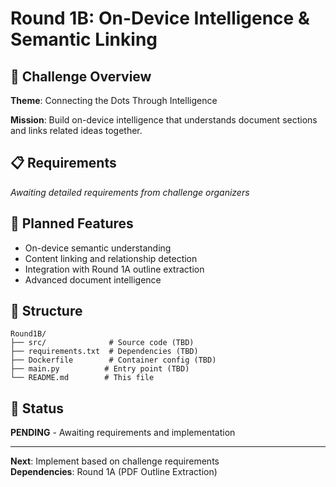 # Round 1B: On-Device Intelligence & Semantic Linking

## 🎯 Challenge Overview

**Theme**: Connecting the Dots Through Intelligence

**Mission**: Build on-device intelligence that understands document sections and links related ideas together.

## 📋 Requirements

*Awaiting detailed requirements from challenge organizers*

## 🚀 Planned Features

- On-device semantic understanding
- Content linking and relationship detection
- Integration with Round 1A outline extraction
- Advanced document intelligence

## 📁 Structure

```
Round1B/
├── src/              # Source code (TBD)
├── requirements.txt  # Dependencies (TBD)
├── Dockerfile        # Container config (TBD)
├── main.py          # Entry point (TBD)
└── README.md        # This file
```

## 🔄 Status

**PENDING** - Awaiting requirements and implementation

---

**Next**: Implement based on challenge requirements  
**Dependencies**: Round 1A (PDF Outline Extraction)
